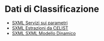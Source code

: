 # Dati di Classificazione
- [SXML Servizi sui parametri](Sorgenti/MB/DOC_SER/C£SER_01.md)
- [SXML Estrazioni da C£LIST](Sorgenti/MB/DOC_SER/C£SER_02.md)
- [SXML SXML Modello Dinamico](Sorgenti/MB/DOC_SER/C£SER_03.md)
